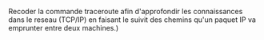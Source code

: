 Recoder la commande traceroute afin d'approfondir les connaissances dans le reseau (TCP/IP) en faisant le suivit des chemins qu'un paquet IP va emprunter entre deux machines.)
